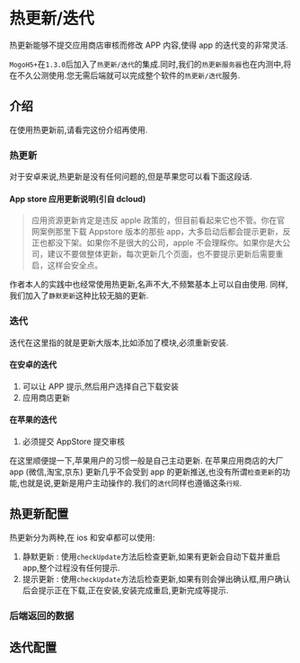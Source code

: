 # 热更新/迭代

热更新能够不提交应用商店审核而修改 APP 内容,使得 app 的迭代变的非常灵活.

`MogoH5+`在`1.3.0`后加入了`热更新/迭代`的集成.同时,我们的`热更新服务器`也在内测中,将在不久公测使用.您无需后端就可以完成整个软件的`热更新/迭代`服务.

## 介绍

在使用热更新前,请看完这份介绍再使用.

### 热更新

对于安卓来说,热更新是没有任何问题的,但是苹果您可以看下面这段话.

#### App store 应用更新说明(引自 dcloud)

> 应用资源更新肯定是违反 apple 政策的，但目前看起来它也不管。你在官网案例那里下载 Appstore 版本的那些 app，大多启动后都会提示更新，反正也都没下架。如果你不是很大的公司，apple 不会理睬你。如果你是大公司，建议不要做整体更新，每次更新几个页面，也不要提示更新后需要重启，这样会安全点。

作者本人的实践中也经常使用热更新,名声不大,不频繁基本上可以自由使用.
同样,我们加入了`静默更新`这种比较无脑的更新.

### 迭代

迭代在这里指的就是更新大版本,比如添加了模块,必须重新安装.

#### 在安卓的迭代

1.  可以让 APP 提示,然后用户选择自己下载安装
2.  应用商店更新

#### 在苹果的迭代

1.  必须提交 AppStore 提交审核

在这里顺便提一下,苹果用户的习惯一般是自己主动更新.
在苹果应用商店的大厂 app (微信,淘宝,京东) 更新几乎不会受到 app 的更新推送,也没有所谓`检查更新`的功能,也就是说,更新是用户主动操作的.我们的`迭代`同样也遵循这条`行规`.

## 热更新配置

热更新分为两种,在 ios 和安卓都可以使用:

1.  静默更新 : 使用`checkUpdate`方法后检查更新,如果有更新会自动下载并重启 app,整个过程没有任何提示.
2.  提示更新 : 使用`checkUpdate`方法后检查更新,如果有则会弹出确认框,用户确认后会提示正在下载,正在安装,安装完成重启,更新完成等提示.

### 后端返回的数据

## 迭代配置
